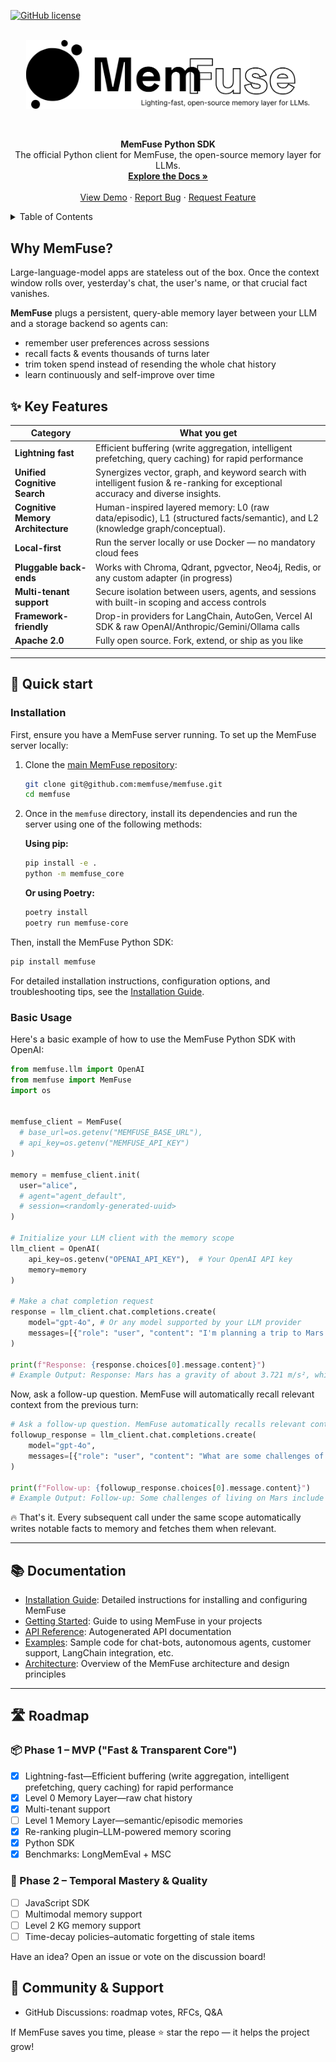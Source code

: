 <a id="readme-top"></a>

[![GitHub license](https://img.shields.io/badge/license-Apache%202.0-blue.svg)](https://github.com/Percena/MemFuse/blob/readme/LICENSE)

<!-- PROJECT LOGO -->
<br />
<div align="center">
  <a href="https://memfuse.vercel.app/">
    <img src="docs/assets/logo.png" alt="MemFuse Logo"
         style="max-width: 90%; height: auto; display: block; margin: 0 auto; padding-left: 16px; padding-right: 16px;">
  </a>
  <br />
  <br />

  <p align="center">
    <strong>MemFuse Python SDK</strong>
    <br />
    The official Python client for MemFuse, the open-source memory layer for LLMs.
    <br />
    <a href="https://memfuse.vercel.app/"><strong>Explore the Docs »</strong></a>
    <br />
    <br />
    <a href="https://memfuse.vercel.app/">View Demo</a>
    &middot;
    <a href="https://github.com/Percena/MemFuse/issues">Report Bug</a>
    &middot;
    <a href="https://github.com/Percena/MemFuse/issues">Request Feature</a>
  </p>
</div>

<!-- TABLE OF CONTENTS -->
<details>
  <summary>Table of Contents</summary>
  <ol>
    <li>
      <a href="#why-memfuse">Why MemFuse?</a>
    </li>
    <li>
      <a href="#key-features">Key Features</a>
    </li>
    <li><a href="#quick-start">Quick Start</a></li>
    <li><a href="#documentation">Documentation</a></li>
    <li><a href="#roadmap">Roadmap</a></li>
    <li><a href="#community-support">Community & Support</a></li>
  </ol>
</details>

## Why MemFuse?

Large-language-model apps are stateless out of the box.
Once the context window rolls over, yesterday's chat, the user's name, or that crucial fact vanishes.

**MemFuse** plugs a persistent, query-able memory layer between your LLM and a storage backend so agents can:

- remember user preferences across sessions
- recall facts & events thousands of turns later
- trim token spend instead of resending the whole chat history
- learn continuously and self-improve over time

## ✨ Key Features

| Category                          | What you get                                                                                                                     |
| --------------------------------- | -------------------------------------------------------------------------------------------------------------------------------- |
| **Lightning fast**                | Efficient buffering (write aggregation, intelligent prefetching, query caching) for rapid performance                            |
| **Unified Cognitive Search**      | Synergizes vector, graph, and keyword search with intelligent fusion & re-ranking for exceptional accuracy and diverse insights. |
| **Cognitive Memory Architecture** | Human-inspired layered memory: L0 (raw data/episodic), L1 (structured facts/semantic), and L2 (knowledge graph/conceptual).      |
| **Local-first**                   | Run the server locally or use Docker — no mandatory cloud fees                                                                   |
| **Pluggable back-ends**           | Works with Chroma, Qdrant, pgvector, Neo4j, Redis, or any custom adapter (in progress)                                           |
| **Multi-tenant support**          | Secure isolation between users, agents, and sessions with built-in scoping and access controls                                   |
| **Framework-friendly**            | Drop-in providers for LangChain, AutoGen, Vercel AI SDK & raw OpenAI/Anthropic/Gemini/Ollama calls                               |
| **Apache 2.0**                    | Fully open source. Fork, extend, or ship as you like                                                                             |

---

## 🚀 Quick start

### Installation

First, ensure you have a MemFuse server running. To set up the MemFuse server locally:

1.  Clone the [main MemFuse repository](https://github.com/memfuse/memfuse):
    ```bash
    git clone git@github.com:memfuse/memfuse.git
    cd memfuse
    ```
2.  Once in the `memfuse` directory, install its dependencies and run the server using one of the following methods:

    **Using pip:**

    ```bash
    pip install -e .
    python -m memfuse_core
    ```

    **Or using Poetry:**

    ```bash
    poetry install
    poetry run memfuse-core
    ```

Then, install the MemFuse Python SDK:

```bash
pip install memfuse
```

For detailed installation instructions, configuration options, and troubleshooting tips, see the [Installation Guide](docs/installation.md).

### Basic Usage

Here's a basic example of how to use the MemFuse Python SDK with OpenAI:

```python
from memfuse.llm import OpenAI
from memfuse import MemFuse
import os


memfuse_client = MemFuse(
  # base_url=os.getenv("MEMFUSE_BASE_URL"),
  # api_key=os.getenv("MEMFUSE_API_KEY")
)

memory = memfuse_client.init(
  user="alice",
  # agent="agent_default",
  # session=<randomly-generated-uuid>
)

# Initialize your LLM client with the memory scope
llm_client = OpenAI(
    api_key=os.getenv("OPENAI_API_KEY"),  # Your OpenAI API key
    memory=memory
)

# Make a chat completion request
response = llm_client.chat.completions.create(
    model="gpt-4o", # Or any model supported by your LLM provider
    messages=[{"role": "user", "content": "I'm planning a trip to Mars. What is the gravity there?"}]
)

print(f"Response: {response.choices[0].message.content}")
# Example Output: Response: Mars has a gravity of about 3.721 m/s², which is about 38% of Earth's gravity.
```

<!-- Ask a follow-up question. MemFuse automatically recalls relevant context. -->

Now, ask a follow-up question. MemFuse will automatically recall relevant context from the previous turn:

```python
# Ask a follow-up question. MemFuse automatically recalls relevant context.
followup_response = llm_client.chat.completions.create(
    model="gpt-4o",
    messages=[{"role": "user", "content": "What are some challenges of living on that planet?"}]
)

print(f"Follow-up: {followup_response.choices[0].message.content}")
# Example Output: Follow-up: Some challenges of living on Mars include its thin atmosphere, extreme temperatures, high radiation levels, and the lack of liquid water on the surface.
```

🔥 That's it.
Every subsequent call under the same scope automatically writes notable facts to memory and fetches them when relevant.

---

## 📚 Documentation

- [Installation Guide](docs/installation.md): Detailed instructions for installing and configuring MemFuse
- [Getting Started](docs/getting-started.md): Guide to using MemFuse in your projects
- [API Reference](docs/reference): Autogenerated API documentation
- [Examples](examples/): Sample code for chat-bots, autonomous agents, customer support, LangChain integration, etc.
- [Architecture](docs/architecture.md): Overview of the MemFuse architecture and design principles

---

## 🛣 Roadmap

### 📦 Phase 1 – MVP ("Fast & Transparent Core")

- [x] Lightning-fast—Efficient buffering (write aggregation, intelligent prefetching, query caching) for rapid performance
- [x] Level 0 Memory Layer—raw chat history
- [x] Multi-tenant support
- [ ] Level 1 Memory Layer—semantic/episodic memories
- [x] Re-ranking plugin–LLM-powered memory scoring
- [x] Python SDK
- [x] Benchmarks: LongMemEval + MSC

### 🧭 Phase 2 – Temporal Mastery & Quality

- [ ] JavaScript SDK
- [ ] Multimodal memory support
- [ ] Level 2 KG memory support
- [ ] Time-decay policies–automatic forgetting of stale items

Have an idea? Open an issue or vote on the discussion board!

## 🤝 Community & Support

- GitHub Discussions: roadmap votes, RFCs, Q&A

If MemFuse saves you time, please ⭐ star the repo — it helps the project grow!
